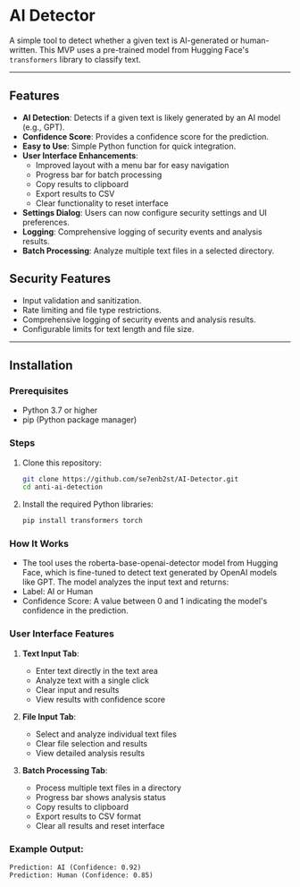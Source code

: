 # AI Detector

A simple tool to detect whether a given text is AI-generated or human-written. This MVP uses a pre-trained model from Hugging Face's `transformers` library to classify text.

---

## Features
- **AI Detection**: Detects if a given text is likely generated by an AI model (e.g., GPT).
- **Confidence Score**: Provides a confidence score for the prediction.
- **Easy to Use**: Simple Python function for quick integration.
- **User Interface Enhancements**: 
  - Improved layout with a menu bar for easy navigation
  - Progress bar for batch processing
  - Copy results to clipboard
  - Export results to CSV
  - Clear functionality to reset interface
- **Settings Dialog**: Users can now configure security settings and UI preferences.
- **Logging**: Comprehensive logging of security events and analysis results.
- **Batch Processing**: Analyze multiple text files in a selected directory.

## Security Features
- Input validation and sanitization.
- Rate limiting and file type restrictions.
- Comprehensive logging of security events and analysis results.
- Configurable limits for text length and file size.

---

## Installation

### Prerequisites
- Python 3.7 or higher
- pip (Python package manager)

### Steps
1. Clone this repository:
   ```bash
   git clone https://github.com/se7enb2st/AI-Detector.git
   cd anti-ai-detection
2. Install the required Python libraries:
   ```bash
   pip install transformers torch

### How It Works
- The tool uses the roberta-base-openai-detector model from Hugging Face, which is fine-tuned to detect text generated by OpenAI models like GPT. The model analyzes the input text and returns:
- Label: AI or Human
- Confidence Score: A value between 0 and 1 indicating the model's confidence in the prediction.

### User Interface Features
1. **Text Input Tab**:
   - Enter text directly in the text area
   - Analyze text with a single click
   - Clear input and results
   - View results with confidence score

2. **File Input Tab**:
   - Select and analyze individual text files
   - Clear file selection and results
   - View detailed analysis results

3. **Batch Processing Tab**:
   - Process multiple text files in a directory
   - Progress bar shows analysis status
   - Copy results to clipboard
   - Export results to CSV format
   - Clear all results and reset interface

### Example Output:
```
Prediction: AI (Confidence: 0.92)
Prediction: Human (Confidence: 0.85)